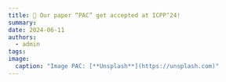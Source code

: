 ```yaml
---
title: 🎉 Our paper “PAC” get accepted at ICPP’24!
summary:
date: 2024-06-11
authors:
  - admin
tags:
image:
  caption: "Image PAC: [**Unsplash**](https://unsplash.com)"
---
```

